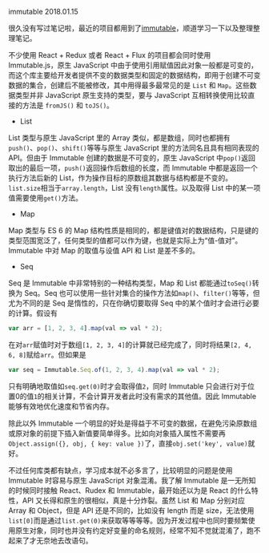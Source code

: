 immutable 2018.01.15

很久没有写过笔记啦，最近的项目都用到了[immutable](https://facebook.github.io/immutable-js/)，顺道学习一下以及整理整理笔记。

不少使用 React + Redux 或者 React + Flux 的项目都会同时使用 Immutable.js，原生 JavaScript 中由于使用引用赋值因此对象一般都是可变的，而这个库主要给开发者提供不变的数据类型和固定的数据结构，即用于创建不可变数据的集合，创建后不能被修改，其中用得最多最常见的是 `List` 和 `Map`。这些数据类型并非 JavaScript 原生支持的类型，要与 JavaScript 互相转换使用比较直接的方法是 `fromJS()` 和 `toJS()`。

- List

List 类型与原生 JavaScript 里的 Array 类似，都是数组，同时也都拥有 `push()`、`pop()`、`shift()`等等与原生 JavaScript 里的方法同名且具有相同表现的 API。但由于 Immutable 创建的数据是不可变的，原生 JavaScript 中`pop()`返回取出的最后一项，`push()`返回操作后数组的长度，而 Immutable 中都是返回一个执行方法后新的 List，作为操作目标的原数组其数据与结构都是不变的。`list.size`相当于`array.length`，List 没有`length`属性。以及取得 List 中的某一项值需要使用`get()`方法。

- Map

Map 类型与 ES 6 的 Map 结构性质是相同的，都是键值对的数据结构，只是键的类型范围宽泛了，任何类型的值都可以作为键，也就是实际上为“值-值对”。Immutable 中对 Map 的取值与设值 API 和 List 是差不多的。

- Seq

Seq 是 Immutable 中非常特别的一种结构类型，Map 和 List 都能通过`toSeq()`转换为 Seq。Seq 也可以使用一些针对集合的操作方法如`map()`、`filter()`等等，但尤为不同的是 Seq 是惰性的，只在你确切要取得 Seq 中的某个值时才会进行必要的计算。假设有

```js
var arr = [1, 2, 3, 4].map(val => val * 2);
```

在对`arr`赋值时对于数组`[1, 2, 3, 4]`的计算就已经完成了，同时将结果`[2, 4, 6, 8]`赋给`arr`。但如果是

```js
var seq = Immutable.Seq.of(1, 2, 3, 4).map(val => val * 2);
```

只有明确地取值如`seq.get(0)`时才会取得值`2`，同时 Immutable 只会进行对于位置0的值`1`的相关计算，不会计算开发者此时没有需求的其他值。因此 Immutable 能够有效地优化速度和节省内存。

除此以外 Immutable 一个明显的好处是得益于不可变的数据，在避免污染原数组或原对象的前提下插入新值要简单得多。比如向对象插入属性不需要再`Object.assign({}, obj, { key: value })`了，直接`obj.set('key', value)`就好。

不过任何库类都有缺点，学习成本就不必多言了，比较明显的问题是使用 Immutable 时容易与原生 JavaScript 对象混淆。我了解 Immutable 是一无所知的时候同时接触 React、Rudex 和 Immutable，最开始还以为是 React 的什么特性，API 又长得和原生的很相似，真是十分炸裂。虽然 List 和 Map 分别对应 Array 和 Object，但是 API 还是不同的，比如没有 length 而是 size，无法使用`list[0]`而是通过`list.get(0)`来获取等等等等。因为开发过程中也同时要频繁使用原生对象，同时也并没有约定好变量的命名规则，经常不知不觉就混淆了，跑不起来了才无奈地去改语句。 
